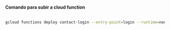 #### Comando para subir a cloud function

```bash

gcloud functions deploy contact-login --entry-point=login --runtime=nodejs22 --trigger-http --allow-unauthenticated --set-env-vars MONGODB_URI="mongodb+srv://cervaya003:Cervaya003@cluster0.vdtqwkl.mongodb.net/HCY_CONTACTOS?retryWrites=true&w=majority&appName=Cluster0"

```